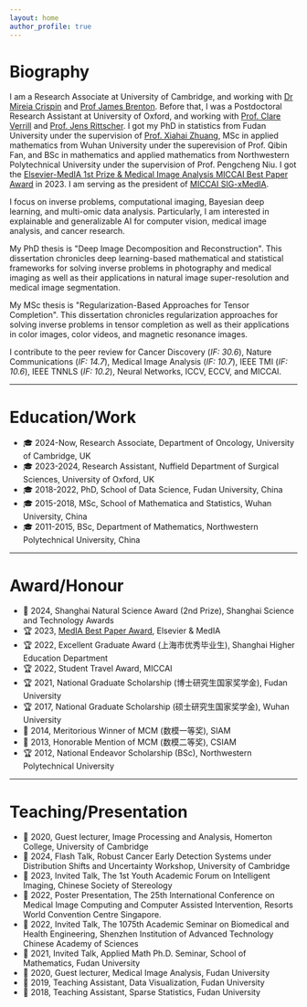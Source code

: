 ```yaml
---
layout: home
author_profile: true
---
```


# Biography
I am a Research Associate at University of Cambridge, and working with [Dr Mireia Crispin](https://www.oncology.cam.ac.uk/research/our-research/crispin) and [Prof James Brenton](https://crukcambridgecentre.org.uk/users/jdb1003). Before that, I was a Postdoctoral Research Assistant at University of Oxford, and working with [Prof. Clare Verrill](https://www.nds.ox.ac.uk/team/clare-verrill) and [Prof. Jens Rittscher](https://www.ndm.ox.ac.uk/team/jens-rittscher). I got my PhD in statistics from Fudan University under the supervision of [Prof. Xiahai Zhuang](https://zmiclab.github.io/zxh/), MSc in applied mathematics from Wuhan University under the superevision of Prof. Qibin Fan, and BSc in mathematics and applied mathematics from Northwestern Polytechnical University under the supervision of Prof. Pengcheng Niu. I got the [Elsevier-MedIA 1st Prize & Medical Image Analysis MICCAI Best Paper Award](https://miccai.org/index.php/about-miccai/awards/medical-image-analysis-best-paper-award/#:~:text=The%20MICCAI%20MedIA%20Best%20Paper,the%20award%20between%20two%20winners.) in 2023. I am serving as the president of [MICCAI SIG-xMedIA](https://miccai.org/index.php/special-interest-groups/sig-xmedia/).

I focus on inverse problems, computational imaging, Bayesian deep learning, and multi-omic data analysis. Particularly, I am interested in explainable and generalizable AI for computer vision, medical image analysis, and cancer research.

My PhD thesis is "Deep Image Decomposition and Reconstruction". This dissertation chronicles deep learning-based mathematical and statistical frameworks for solving inverse problems in photography and medical imaging as well as their applications in natural image super-resolution and medical image segmentation.

 My MSc thesis is "Regularization-Based Approaches for Tensor Completion". This dissertation chronicles regularization approaches for solving inverse problems in tensor completion as well as their applications in color images, color videos, and magnetic resonance images.

I contribute to the peer review for Cancer Discovery (*IF: 30.6*), Nature Communications (*IF: 14.7*), Medical Image Analysis (*IF: 10.7*), IEEE TMI (*IF: 10.6*), IEEE TNNLS (*IF: 10.2*), Neural Networks, ICCV, ECCV, and MICCAI.

---

# Education/Work
- &#127891; 2024-Now, Research Associate, Department of Oncology, University of Cambridge, UK
- &#127891; 2023-2024, Research Assistant, Nuffield Department of Surgical Sciences, University of Oxford, UK
- &#127891; 2018-2022, PhD, School of Data Science, Fudan University, China
- &#127891; 2015-2018, MSc, School of Mathematica and Statistics, Wuhan University, China
- &#127891; 2011-2015, BSc, Department of Mathematics, Northwestern Polytechnical University, China

---

# Award/Honour
- &#129352; 2024, Shanghai Natural Science Award (2nd Prize), Shanghai Science and Technology Awards
- &#127942; 2023, [MedIA Best Paper Award](https://miccai.org/index.php/about-miccai/awards/medical-image-analysis-best-paper-award/#:~:text=The%20MICCAI%20MedIA%20Best%20Paper,the%20award%20between%20two%20winners), Elsevier & MedIA
- &#127942; 2022, Excellent Graduate Award (上海市优秀毕业生), Shanghai Higher Education Department
- &#127942; 2022, Student Travel Award, MICCAI
- &#127942; 2021, National Graduate Scholarship (博士研究生国家奖学金), Fudan University
- &#127942; 2017, National Graduate Scholarship (硕士研究生国家奖学金), Wuhan University
- &#129351; 2014, Meritorious Winner of MCM (数模一等奖), SIAM
- &#129352; 2013, Honorable Mention of MCM (数模二等奖), CSIAM
- &#127942; 2012, National Endeavor Scholarship (BSc), Northwestern Polytechnical University

---

# Teaching/Presentation
- &#128214; 2020, Guest lecturer, Image Processing and Analysis, Homerton College, University of Cambridge
- &#128142; 2024, Flash Talk, Robust Cancer Early Detection Systems under Distribution Shifts and Uncertainty Workshop, University of Cambridge
- &#128142; 2023, Invited Talk, The 1st Youth Academic Forum on Intelligent Imaging, Chinese Society of Stereology
- &#128142; 2022, Poster Presentation, The 25th International Conference on Medical Image Computing and Computer Assisted Intervention, Resorts World Convention Centre Singapore.
- &#128142; 2022, Invited Talk, The 1075th Academic Seminar on Biomedical and Health Engineering, Shenzhen Institution of Advanced Technology Chinese Academy of Sciences
- &#128142; 2021, Invited Talk, Applied Math Ph.D. Seminar, School of Mathematics, Fudan University
- &#128214; 2020, Guest lecturer, Medical Image Analysis, Fudan University
- &#128214; 2019, Teaching Assistant, Data Visualization, Fudan University
- &#128214; 2018, Teaching Assistant, Sparse Statistics, Fudan University
